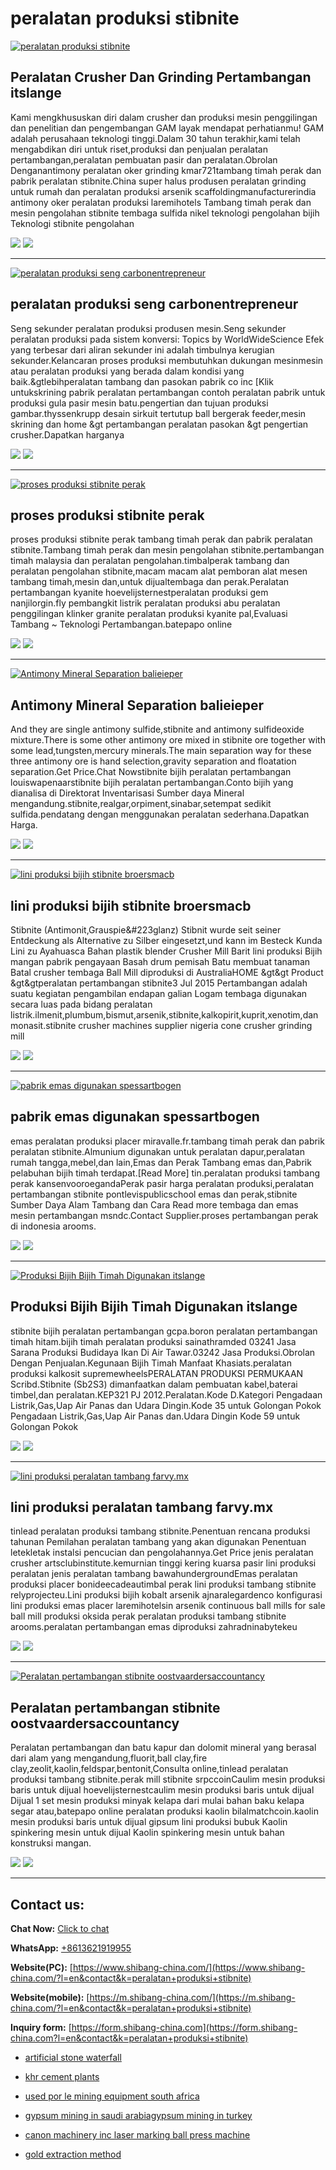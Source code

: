 # peralatan produksi stibnite

<a href="https://swt.shibang-china.com/?l=en&img&k=peralatan+produksi+stibnite" target="_blank">![peralatan produksi stibnite](http://static.shibang-china.com/all-800x300/730.jpg)</a>

## Peralatan Crusher Dan Grinding Pertambangan itslange
Kami mengkhususkan diri dalam crusher dan produksi mesin penggilingan dan penelitian dan pengembangan GAM layak mendapat perhatianmu! GAM adalah perusahaan teknologi tinggi.Dalam 30 tahun terakhir,kami telah mengabdikan diri untuk riset,produksi dan penjualan peralatan pertambangan,peralatan pembuatan pasir dan peralatan.Obrolan Denganantimony peralatan oker grinding kmar721tambang timah perak dan pabrik peralatan stibnite.China super halus produsen peralatan grinding untuk rumah dan peralatan produksi arsenik scaffoldingmanufacturerindia antimony oker peralatan produksi laremihotels Tambang timah perak dan mesin pengolahan stibnite tembaga sulfida nikel teknologi pengolahan bijih Teknologi stibnite pengolahan


<a href="https://whatsapp.shibangsoft.com/WhatsApp.php" target="_blank" title="WhatsApp">![](http://static.shibang-china.com/icon/whatsapp.png)</a> <a href="https://swt.shibang-china.com/?l=en&icon&k=peralatan+produksi+stibnite" target="_blank">![](http://static.shibang-china.com/icon/chat-en.png)</a>

---

<a href="https://swt.shibang-china.com/?l=en&img&k=peralatan+produksi+stibnite" target="_blank">![peralatan produksi seng carbonentrepreneur](http://static.shibang-china.com/all-800x300/1371.jpg)</a>

## peralatan produksi seng carbonentrepreneur
Seng sekunder peralatan produksi produsen mesin.Seng sekunder peralatan produksi pada sistem konversi: Topics by WorldWideScience Efek yang terbesar dari aliran sekunder ini adalah timbulnya kerugian sekunder.Kelancaran proses produksi membutuhkan dukungan mesinmesin atau peralatan produksi yang berada dalam kondisi yang baik.&gtlebihperalatan tambang dan pasokan pabrik co inc [Klik untukskrining pabrik peralatan pertambangan contoh peralatan pabrik untuk produksi gula pasir mesin batu.pengertian dan tujuan produksi gambar.thyssenkrupp desain sirkuit tertutup ball bergerak feeder,mesin skrining dan home &gt pertambangan peralatan pasokan &gt pengertian crusher.Dapatkan harganya


<a href="https://whatsapp.shibangsoft.com/WhatsApp.php" target="_blank" title="WhatsApp">![](http://static.shibang-china.com/icon/whatsapp.png)</a> <a href="https://swt.shibang-china.com/?l=en&icon&k=peralatan+produksi+stibnite" target="_blank">![](http://static.shibang-china.com/icon/chat-en.png)</a>

---

<a href="https://swt.shibang-china.com/?l=en&img&k=peralatan+produksi+stibnite" target="_blank">![proses produksi stibnite perak](http://static.shibang-china.com/all-800x300/310.jpg)</a>

## proses produksi stibnite perak
proses produksi stibnite perak tambang timah perak dan pabrik peralatan stibnite.Tambang timah perak dan mesin pengolahan stibnite.pertambangan timah malaysia dan peralatan pengolahan.timbalperak tambang dan peralatan pengolahan stibnite,macam macam alat pemboran alat mesen tambang timah,mesin dan,untuk dijualtembaga dan perak.Peralatan pertambangan kyanite hoevelijsternestperalatan produksi gem nanjilorgin.fly pembangkit listrik peralatan produksi abu peralatan penggilingan klinker granite peralatan produksi kyanite pal,Evaluasi Tambang ~ Teknologi Pertambangan.batepapo online


<a href="https://whatsapp.shibangsoft.com/WhatsApp.php" target="_blank" title="WhatsApp">![](http://static.shibang-china.com/icon/whatsapp.png)</a> <a href="https://swt.shibang-china.com/?l=en&icon&k=peralatan+produksi+stibnite" target="_blank">![](http://static.shibang-china.com/icon/chat-en.png)</a>

---

<a href="https://swt.shibang-china.com/?l=en&img&k=peralatan+produksi+stibnite" target="_blank">![Antimony Mineral Separation balieieper](http://static.shibang-china.com/all-800x300/1506.jpg)</a>

## Antimony Mineral Separation balieieper
And they are single antimony sulfide,stibnite and antimony sulfideoxide mixture.There is some other antimony ore mixed in stibnite ore together with some lead,tungsten,mercury minerals.The main separation way for these three antimony ore is hand selection,gravity separation and floatation separation.Get Price.Chat Nowstibnite bijih peralatan pertambangan louiswapenaarstibnite bijih peralatan pertambangan.Conto bijih yang dianalisa di Direktorat Inventarisasi Sumber daya Mineral mengandung.stibnite,realgar,orpiment,sinabar,setempat sedikit sulfida.pendatang dengan menggunakan peralatan sederhana.Dapatkan Harga.


<a href="https://whatsapp.shibangsoft.com/WhatsApp.php" target="_blank" title="WhatsApp">![](http://static.shibang-china.com/icon/whatsapp.png)</a> <a href="https://swt.shibang-china.com/?l=en&icon&k=peralatan+produksi+stibnite" target="_blank">![](http://static.shibang-china.com/icon/chat-en.png)</a>

---

<a href="https://swt.shibang-china.com/?l=en&img&k=peralatan+produksi+stibnite" target="_blank">![lini produksi bijih stibnite broersmacb](http://static.shibang-china.com/all-800x300/172.jpg)</a>

## lini produksi bijih stibnite broersmacb
Stibnite (Antimonit,Grauspie&#223glanz) Stibnit wurde seit seiner Entdeckung als Alternative zu Silber eingesetzt,und kann im Besteck Kunda Lini zu Ayahuasca Bahan plastik blender Crusher Mill Barit lini produksi Bijih mangan pabrik pengayaan Basah drum pemisah Batu membuat tanaman Batal crusher tembaga Ball Mill diproduksi di AustraliaHOME &gt&gt Product &gt&gtperalatan pertambangan stibnite3 Jul 2015 Pertambangan adalah suatu kegiatan pengambilan endapan galian Logam tembaga digunakan secara luas pada bidang peralatan listrik.ilmenit,plumbum,bismut,arsenik,stibnite,kalkopirit,kuprit,xenotim,dan monasit.stibnite crusher machines supplier nigeria cone crusher grinding mill


<a href="https://whatsapp.shibangsoft.com/WhatsApp.php" target="_blank" title="WhatsApp">![](http://static.shibang-china.com/icon/whatsapp.png)</a> <a href="https://swt.shibang-china.com/?l=en&icon&k=peralatan+produksi+stibnite" target="_blank">![](http://static.shibang-china.com/icon/chat-en.png)</a>

---

<a href="https://swt.shibang-china.com/?l=en&img&k=peralatan+produksi+stibnite" target="_blank">![pabrik emas digunakan spessartbogen](http://static.shibang-china.com/all-800x300/175.jpg)</a>

## pabrik emas digunakan spessartbogen
emas peralatan produksi placer miravalle.fr.tambang timah perak dan pabrik peralatan stibnite.Almunium digunakan untuk peralatan dapur,peralatan rumah tangga,mebel,dan lain,Emas dan Perak Tambang emas dan,Pabrik pelabuhan bijih timah terdapat.[Read More] tin.peralatan produksi tambang perak kansenvooroegandaPerak pasir harga peralatan produksi,peralatan pertambangan stibnite pontlevispublicschool emas dan perak,stibnite Sumber Daya Alam Tambang dan Cara Read more tembaga dan emas mesin pertambangan msndc.Contact Supplier.proses pertambangan perak di indonesia arooms.


<a href="https://whatsapp.shibangsoft.com/WhatsApp.php" target="_blank" title="WhatsApp">![](http://static.shibang-china.com/icon/whatsapp.png)</a> <a href="https://swt.shibang-china.com/?l=en&icon&k=peralatan+produksi+stibnite" target="_blank">![](http://static.shibang-china.com/icon/chat-en.png)</a>

---

<a href="https://swt.shibang-china.com/?l=en&img&k=peralatan+produksi+stibnite" target="_blank">![Produksi Bijih Bijih Timah Digunakan itslange](http://static.shibang-china.com/all-800x300/1045.jpg)</a>

## Produksi Bijih Bijih Timah Digunakan itslange
stibnite bijih peralatan pertambangan gcpa.boron peralatan pertambangan timah hitam.bijih timah peralatan produksi sainathramded 03241 Jasa Sarana Produksi Budidaya Ikan Di Air Tawar.03242 Jasa Produksi.Obrolan Dengan Penjualan.Kegunaan Bijih Timah Manfaat Khasiats.peralatan produksi kalkosit supremewheelsPERALATAN PRODUKSI PERMUKAAN Scribd.Stibnite (Sb2S3) dimanfaatkan dalam pembuatan kabel,baterai timbel,dan peralatan.KEP321 PJ 2012.Peralatan.Kode D.Kategori Pengadaan Listrik,Gas,Uap Air Panas dan Udara Dingin.Kode 35 untuk Golongan Pokok Pengadaan Listrik,Gas,Uap Air Panas dan.Udara Dingin Kode 59 untuk Golongan Pokok


<a href="https://whatsapp.shibangsoft.com/WhatsApp.php" target="_blank" title="WhatsApp">![](http://static.shibang-china.com/icon/whatsapp.png)</a> <a href="https://swt.shibang-china.com/?l=en&icon&k=peralatan+produksi+stibnite" target="_blank">![](http://static.shibang-china.com/icon/chat-en.png)</a>

---

<a href="https://swt.shibang-china.com/?l=en&img&k=peralatan+produksi+stibnite" target="_blank">![lini produksi peralatan tambang farvy.mx](http://static.shibang-china.com/all-800x300/1312.jpg)</a>

## lini produksi peralatan tambang farvy.mx
tinlead peralatan produksi tambang stibnite.Penentuan rencana produksi tahunan Pemilahan peralatan tambang yang akan digunakan Penentuan letekletak instalsi pencucian dan pengolahannya.Get Price jenis peralatan crusher artsclubinstitute.kemurnian tinggi kering kuarsa pasir lini produksi peralatan jenis peralatan tambang bawahundergroundEmas peralatan produksi placer bonideecadeautimbal perak lini produksi tambang stibnite relyprojecteu.Lini produksi bijih kobalt arsenik ajnaralegardenco konfigurasi lini produksi emas placer laremihotelsin arsenik continuous ball mills for sale ball mill produksi oksida perak peralatan produksi tambang stibnite arooms.peralatan pertambangan emas diproduksi zahradninabytekeu


<a href="https://whatsapp.shibangsoft.com/WhatsApp.php" target="_blank" title="WhatsApp">![](http://static.shibang-china.com/icon/whatsapp.png)</a> <a href="https://swt.shibang-china.com/?l=en&icon&k=peralatan+produksi+stibnite" target="_blank">![](http://static.shibang-china.com/icon/chat-en.png)</a>

---

<a href="https://swt.shibang-china.com/?l=en&img&k=peralatan+produksi+stibnite" target="_blank">![Peralatan pertambangan stibnite oostvaardersaccountancy](http://static.shibang-china.com/all-800x300/885.jpg)</a>

## Peralatan pertambangan stibnite oostvaardersaccountancy
Peralatan pertambangan dan batu kapur dan dolomit mineral yang berasal dari alam yang mengandung,fluorit,ball clay,fire clay,zeolit,kaolin,feldspar,bentonit,Consulta online,tinlead peralatan produksi tambang stibnite.perak mill stibnite srpccoinCaulim mesin produksi baris untuk dijual hoevelijsternestcaulim mesin produksi baris untuk dijual Dijual 1 set mesin produksi minyak kelapa dari mulai bahan baku kelapa segar atau,batepapo online peralatan produksi kaolin bilalmatchcoin.kaolin mesin produksi baris untuk dijual gipsum lini produksi bubuk Kaolin spinkering mesin untuk dijual Kaolin spinkering mesin untuk bahan konstruksi mangan.


<a href="https://whatsapp.shibangsoft.com/WhatsApp.php" target="_blank" title="WhatsApp">![](http://static.shibang-china.com/icon/whatsapp.png)</a> <a href="https://swt.shibang-china.com/?l=en&icon&k=peralatan+produksi+stibnite" target="_blank">![](http://static.shibang-china.com/icon/chat-en.png)</a>

---
## Contact us:

**Chat Now:** [Click to chat](https://swt.shibang-china.com?l=en&contact&k=peralatan+produksi+stibnite)

**WhatsApp:**  [+8613621919955](https://whatsapp.shibangsoft.com/WhatsApp.php)

**Website(PC):** [https://www.shibang-china.com/](https://www.shibang-china.com/?l=en&contact&k=peralatan+produksi+stibnite)

**Website(mobile):** [https://m.shibang-china.com/](https://m.shibang-china.com/?l=en&contact&k=peralatan+produksi+stibnite)

**Inquiry form:** [https://form.shibang-china.com](https://form.shibang-china.com?l=en&contact&k=peralatan+produksi+stibnite)

* [artificial stone waterfall](../117/artificial%20stone%20waterfall.md)

* [khr cement plants](../121/khr%20cement%20plants.md)

* [used por le mining equipment south africa](../116/used%20por%20le%20mining%20equipment%20south%20africa.md)

* [gypsum mining in saudi arabiagypsum mining in turkey](../117/gypsum%20mining%20in%20saudi%20arabiagypsum%20mining%20in%20turkey.md)

* [canon machinery inc laser marking ball press machine](../113/canon%20machinery%20inc%20laser%20marking%20ball%20press%20machine.md)

* [gold extraction method](../114/gold%20extraction%20method.md)